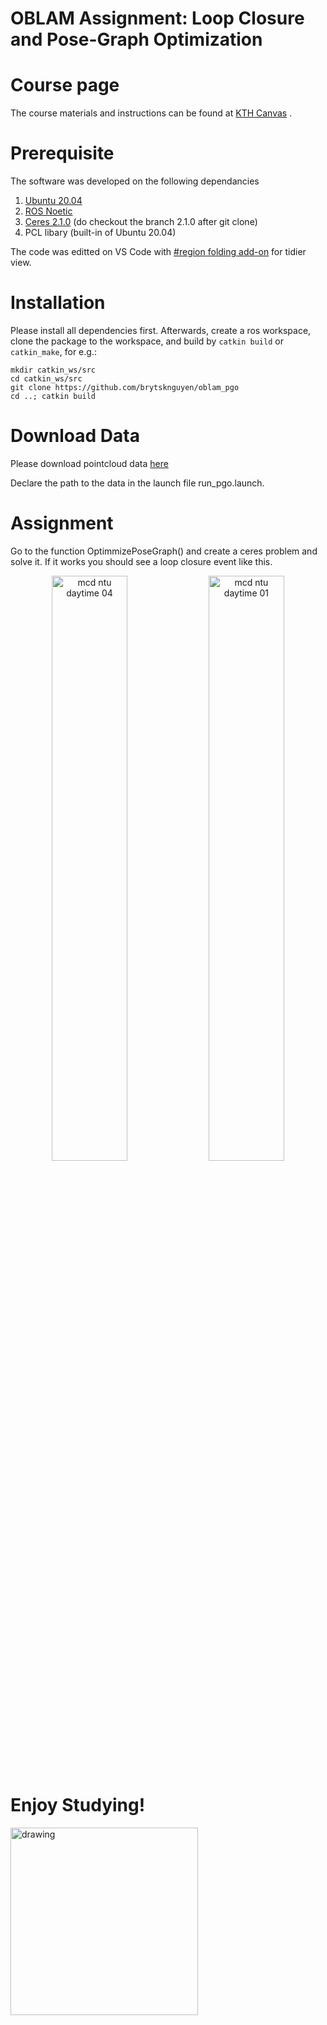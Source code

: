 # OBLAM Assignment: Loop Closure and Pose-Graph Optimization
<!-- via Continuous-time Optimization -->

# Course page

The course materials and instructions can be found at [KTH Canvas](https://canvas.kth.se/courses/40649) .

# Prerequisite

The software was developed on the following dependancies
1. [Ubuntu 20.04](https://releases.ubuntu.com/20.04/)
2. [ROS Noetic](http://wiki.ros.org/noetic/Installation)
3. [Ceres 2.1.0](http://ceres-solver.org/installation.html) (do checkout the branch 2.1.0 after git clone)
4. PCL libary (built-in of Ubuntu 20.04)

The code was editted on VS Code with [#region folding add-on](https://marketplace.visualstudio.com/items?itemName=maptz.regionfolder) for tidier view.

# Installation
Please install all dependencies first. Afterwards, create a ros workspace, clone the package to the workspace, and build by `catkin build` or `catkin_make`, for e.g.:

```
mkdir catkin_ws/src
cd catkin_ws/src
git clone https://github.com/brytsknguyen/oblam_pgo
cd ..; catkin build
```
# Download Data
Please download pointcloud data [here](https://drive.google.com/drive/folders/1zwZQPBPeBefeB_StdvPEzp0Cp8pmhcP8?usp=share_link)

Declare the path to the data in the launch file run_pgo.launch.

# Assignment
Go to the function OptimmizePoseGraph() and create a ceres problem and solve it. If it works you should see a loop closure event like this.

<p align="center">
    <img src="docs/loop2.gif" alt="mcd ntu daytime 04" width="49%"/>
    <img src="docs/loop1.gif" alt="mcd ntu daytime 01" width="49%"/>
</p>

# Enjoy Studying!
<img src="docs/thinkingfoot.png" alt="drawing" width="300"/>
